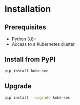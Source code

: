 # Installation

## Prerequisites
- Python 3.8+
- Access to a Kubernetes cluster

## Install from PyPI
```bash
pip install kube-sec
```

## Upgrade
```bash
pip install --upgrade kube-sec
```